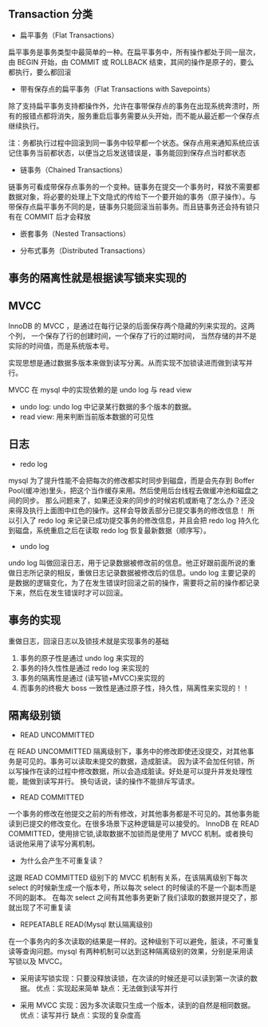 ## Transaction 分类

- 扁平事务（Flat Transactions）

扁平事务是事务类型中最简单的一种。在扁平事务中，所有操作都处于同一层次，由 BEGIN 开始，由 COMMIT 或 ROLLBACK 结束，其间的操作是原子的，要么都执行，要么都回滚

- 带有保存点的扁平事务（Flat Transactions with Savepoints）

除了支持扁平事务支持都操作外，允许在事带保存点的事务在出现系统奔溃时，所有的报错点都将消失，服务重启后事务需要从头开始，而不能从最近都一个保存点继续执行。

注：务都执行过程中回滚到同一事务中较早都一个状态。保存点用来通知系统应该记住事务当前都状态，以便当之后发送错误是，事务能回到保存点当时都状态

- 链事务（Chained Transactions）

链事务可看成带保存点事务的一个变种。链事务在提交一个事务时，释放不需要都数据对象，将必要的处理上下文隐式的传给下一个要开始的事务（原子操作）。与带保存点扁平事务不同的是，链事务只能回滚当前事务。而且链事务还会持有锁只有在 COMMIT 后才会释放

- 嵌套事务（Nested Transactions）

- 分布式事务（Distributed Transactions）

## 事务的隔离性就是根据读写锁来实现的

## MVCC

InnoDB 的 MVCC ，是通过在每行记录的后面保存两个隐藏的列来实现的。这两个列， 一个保存了行的创建时间，一个保存了行的过期时间， 当然存储的并不是实际的时间值，而是系统版本号。

实现思想是通过数据多版本来做到读写分离。从而实现不加锁读进而做到读写并行。

MVCC 在 mysql 中的实现依赖的是 undo log 与 read view

- undo log: undo log 中记录某行数据的多个版本的数据。
- read view: 用来判断当前版本数据的可见性

## 日志

- redo log

mysql 为了提升性能不会把每次的修改都实时同步到磁盘，而是会先存到 Boffer Pool(缓冲池)里头，把这个当作缓存来用。然后使用后台线程去做缓冲池和磁盘之间的同步。
那么问题来了，如果还没来的同步的时候宕机或断电了怎么办？还没来得及执行上面图中红色的操作。这样会导致丢部分已提交事务的修改信息！
所以引入了 redo log 来记录已成功提交事务的修改信息，并且会把 redo log 持久化到磁盘，系统重启之后在读取 redo log 恢复最新数据（顺序写）。

- undo log

undo log 叫做回滚日志，用于记录数据被修改前的信息。他正好跟前面所说的重做日志所记录的相反，重做日志记录数据被修改后的信息。undo log 主要记录的是数据的逻辑变化，为了在发生错误时回滚之前的操作，需要将之前的操作都记录下来，然后在发生错误时才可以回滚。

## 事务的实现

重做日志，回滚日志以及锁技术就是实现事务的基础

1. 事务的原子性是通过 undo log 来实现的
2. 事务的持久性性是通过 redo log 来实现的
3. 事务的隔离性是通过 (读写锁+MVCC)来实现的
4. 而事务的终极大 boss 一致性是通过原子性，持久性，隔离性来实现的！！

## 隔离级别锁

- READ UNCOMMITTED

在 READ UNCOMMITTED 隔离级别下，事务中的修改即使还没提交，对其他事务是可见的。事务可以读取未提交的数据，造成脏读。 因为读不会加任何锁，所以写操作在读的过程中修改数据，所以会造成脏读。好处是可以提升并发处理性能，能做到读写并行。 换句话说，读的操作不能排斥写请求。

- READ COMMITTED

一个事务的修改在他提交之前的所有修改，对其他事务都是不可见的。其他事务能读到已提交的修改变化。在很多场景下这种逻辑是可以接受的。 InnoDB 在 READ COMMITTED，使用排它锁,读取数据不加锁而是使用了 MVCC 机制。或者换句话说他采用了读写分离机制。

- 为什么会产生不可重复读？

这跟 READ COMMITTED 级别下的 MVCC 机制有关系，在该隔离级别下每次 select 的时候新生成一个版本号，所以每次 select 的时候读的不是一个副本而是不同的副本。 在每次 select 之间有其他事务更新了我们读取的数据并提交了，那就出现了不可重复读

- REPEATABLE READ(Mysql 默认隔离级别)

在一个事务内的多次读取的结果是一样的。这种级别下可以避免，脏读，不可重复读等查询问题。mysql 有两种机制可以达到这种隔离级别的效果，分别是采用读写锁以及 MVCC。

- 采用读写锁实现：只要没释放读锁，在次读的时候还是可以读到第一次读的数据。
  优点：实现起来简单
  缺点：无法做到读写并行

- 采用 MVCC 实现：因为多次读取只生成一个版本，读到的自然是相同数据。
  优点：读写并行
  缺点：实现的复杂度高

